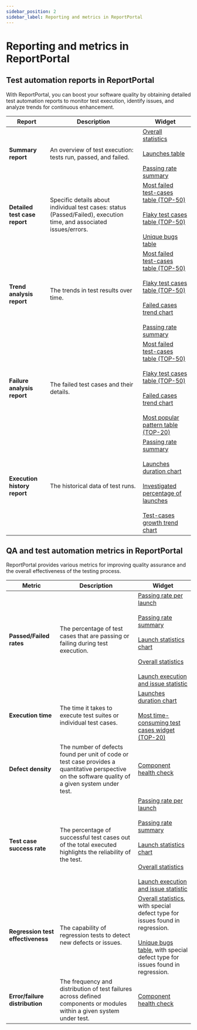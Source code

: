 ```yaml
---
sidebar_position: 2
sidebar_label: Reporting and metrics in ReportPortal
---
```


# Reporting and metrics in ReportPortal

## Test automation reports in ReportPortal

With ReportPortal, you can boost your software quality by obtaining detailed
test automation reports to monitor test execution, identify issues, and analyze trends for continuous enhancement.

| Report                        | Description | Widget |
|-------------------------------| --|-------------|
| **Summary report**            | An overview of test execution: tests run, passed, and failed. | [Overall statistics](/dashboards-and-widgets/OverallStatistics) <br/> <br/> [Launches table](/dashboards-and-widgets/LaunchesTable) <br/> <br/> [Passing rate summary](/dashboards-and-widgets/PassingRateSummary) |
| **Detailed test case report** | Specific details about individual test cases: status (Passed/Failed), execution time, and associated issues/errors. | [Most failed test-cases table (TOP-50)](/dashboards-and-widgets/MostFailedTestCasesTableTop50/) <br/> <br/> [Flaky test cases table (TOP-50)](/dashboards-and-widgets/FlakyTestCasesTableTop50/) <br/> <br/> [Unique bugs table](/dashboards-and-widgets/UniqueBugsTable/) |
| **Trend analysis report**     | The trends in test results over time. | [Most failed test-cases table (TOP-50)](/dashboards-and-widgets/MostFailedTestCasesTableTop50/) <br/> <br/> [Flaky test cases table (TOP-50)](/dashboards-and-widgets/FlakyTestCasesTableTop50/) <br/> <br/> [Failed cases trend chart](/dashboards-and-widgets/FailedCasesTrendChart/)<br/> <br/> [Passing rate summary](/dashboards-and-widgets/PassingRateSummary) |
| **Failure analysis report**   | The failed test cases and their details. | [Most failed test-cases table (TOP-50)](/dashboards-and-widgets/MostFailedTestCasesTableTop50/) <br/> <br/> [Flaky test cases table (TOP-50)](/dashboards-and-widgets/FlakyTestCasesTableTop50/) <br/> <br/> [Failed cases trend chart](/dashboards-and-widgets/FailedCasesTrendChart/)<br/> <br/> [Most popular pattern table (TOP-20)](/dashboards-and-widgets/MostPopularPatternTableTop20/) |
| **Execution history report**  | The historical data of test runs. | [Passing rate summary](/dashboards-and-widgets/PassingRateSummary) <br/> <br/> [Launches duration chart](/dashboards-and-widgets/LaunchesDurationChart/) <br/> <br/> [Investigated percentage of launches](/dashboards-and-widgets/InvestigatedPercentageOfLaunches/) <br/> <br/> [Test-cases growth trend chart](/dashboards-and-widgets/TestCasesGrowthTrendChart/) |

## QA and test automation metrics in ReportPortal

ReportPortal provides various metrics for improving quality assurance and the overall effectiveness of the testing process.

| Metric                            | Description | Widget |
|-----------------------------------| --|------------|
| **Passed/Failed rates**               | The percentage of test cases that are passing or failing during test execution. | [Passing rate per launch](/dashboards-and-widgets/PassingRatePerLaunch/) <br/> <br/> [Passing rate summary](/dashboards-and-widgets/PassingRateSummary/) <br/> <br/> [Launch statistics chart](/dashboards-and-widgets/LaunchStatisticsChart/) <br/> <br/> [Overall statistics](/dashboards-and-widgets/OverallStatistics/) <br/> <br/> [Launch execution and issue statistic](/dashboards-and-widgets/LaunchExecutionAndIssueStatistic/) |
| **Execution time**                | The time it takes to execute test suites or individual test cases. | [Launches duration chart](/dashboards-and-widgets/LaunchesDurationChart/) <br/> <br/> [Most time-consuming test cases widget (TOP-20)](/dashboards-and-widgets/MostTimeConsumingTestCasesWidgetTop20/) |
| **Defect density**                | The number of defects found per unit of code or test case provides a quantitative perspective on the software quality of a given system under test. | [Component health check](/dashboards-and-widgets/ComponentHealthCheck/) |
| **Test case success rate**        | The percentage of successful test cases out of the total executed highlights the reliability of the test. | [Passing rate per launch](/dashboards-and-widgets/PassingRatePerLaunch/) <br/> <br/> [Passing rate summary](/dashboards-and-widgets/PassingRateSummary/) <br/> <br/> [Launch statistics chart](/dashboards-and-widgets/LaunchStatisticsChart/) <br/> <br/> [Overall statistics](/dashboards-and-widgets/OverallStatistics/) <br/> <br/> [Launch execution and issue statistic](/dashboards-and-widgets/LaunchExecutionAndIssueStatistic/) |
| **Regression test effectiveness** | The capability of regression tests to detect new defects or issues. | [Overall statistics](/dashboards-and-widgets/OverallStatistics/), with special defect type for issues found in regression.  <br/> <br/> [Unique bugs table](/dashboards-and-widgets/UniqueBugsTable/), with special defect type for issues found in regression. |
| **Error/failure distribution**    | The frequency and distribution of test failures across defined components or modules within a given system under test. | [Component health check](/dashboards-and-widgets/ComponentHealthCheck/) |
